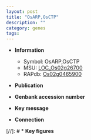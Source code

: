 ```yaml
---
layout: post
title: "OsARP,OsCTP"
description: ""
category: genes
tags: 
---
```


* **Information**  
    + Symbol: OsARP,OsCTP  
    + MSU: [LOC_Os02g26700](http://rice.uga.edu/cgi-bin/ORF_infopage.cgi?orf=LOC_Os02g26700)  
    + RAPdb: [Os02g0465900](http://rapdb.dna.affrc.go.jp/viewer/gbrowse_details/irgsp1?name=Os02g0465900)  

* **Publication**  

* **Genbank accession number**  

* **Key message**  

* **Connection**  

[//]: # * **Key figures**  


